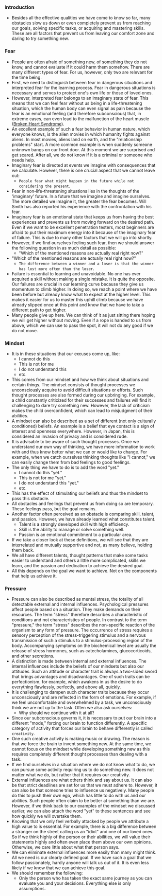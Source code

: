 ### Introduction
- Besides all the effective qualities we have come to know so far, many obstacles slow us down or even completely prevent us from reaching our goals, solving specific tasks, or acquiring and mastering skills. These are all factors that prevent us from leaving our comfort zone and daring to try something new.


### Fear
- People are often afraid of something new, of something they do not know, and cannot evaluate if it could harm them somehow. There are many different types of fear. For us, however, only two are relevant for the time being. 
- First, we need to distinguish between fear in dangerous situations and interpreted fear for the learning process. Fear in dangerous situations is necessary and serves to protect one's own life or those of loved ones. 
- However, interpreted fear belongs to an imaginary state of fear. This means that we can feel fear without us being in a life-threatening situation, which the human body can even signal as pain because the fear is an emotional feeling (and therefore subconscious) that, in extreme cases, can even lead to the malfunction of the heart muscle ([Broken Heart Syndrome](https://en.wikipedia.org/wiki/Takotsubo_cardiomyopathy)).
- An excellent example of such a fear behavior in human nature, which everyone knows, is the alien movies in which humanity fights against aliens. In most movies, aliens land on earth, and the "relationship problems" start. A more common example is when suddenly someone unknown bangs on our front door. At this moment we are surprised and get scared. After all, we do not know if it is a criminal or someone who needs help.
- Imaginary fear is directed at events we imagine with consequences that we calculate. However, there is one crucial aspect that we cannot leave out:
	- `People fear what might happen in the future while not considering the present`.
- Fear in non-life-threatening situations lies in the thoughts of the 'imaginary' future. In a future that we imagine and imagine ourselves. The more detailed we imagine it, the greater the fear becomes. Will Smith has also reported his experience with the confrontation with his fear.
- Imaginary fear is an emotional state that keeps us from having the best experiences and prevents us from moving forward on the desired path. Even if we want to be excellent penetration testers, most beginners are afraid to put their maximum energy into it because of the imaginary fear of failure. This is due to many other factors that we will go into shortly.
- However, if we find ourselves feeling such fear, then we should answer the following question in as much detail as possible:
	- "Which of the mentioned reasons are actually real right now?"
- "Which of the mentioned reasons are actually real right now?"
	- `The difference between a winner and a loser is that the winner has lost more often than the loser`.
- Failure is essential to learning and unavoidable. No one has ever acquired a skill without making a single mistake. It is quite the opposite. Our failures are crucial in our learning curve because they give us momentum to climb higher. In doing so, we reach a point where we have been before but already know what to expect at the higher level. This makes it easier for us to master this uphill climb because we have already slipped once at this point and know that we have to take a different path to get higher.
- Many people give up here. We can think of it as just sitting there hoping we will get higher without moving. Even if a rope is handed to us from above, which we can use to pass the spot, it will not do any good if we do not move.


### Mindset
- It is in these situations that our excuses come up, like:
	- I cannot do this
	- This is not for me
	- I do not understand this
	- etc.
- This comes from our mindset and how we think about situations and certain things. The mindset consists of thought processes we unconsciously acquire to avoid difficult situations or efforts. Such thought processes are also formed during our upbringing. For example, a child constantly criticized for their successes and failures will find it challenging to dare try something new. However, the lack of criticism makes the child overconfident, which can lead to misjudgment of their abilities.
- A mindset can also be described as a set of different (not only culturally conditioned) beliefs. An example is a belief that eye contact is a sign of interest and openness everywhere. However, in Japan, this is considered an invasion of privacy and is considered rude.
- It is advisable to be aware of such thought processes. Once we understand our own way of thinking, we have more information to work with and thus know better what we can or would like to change. For example, when we catch ourselves thinking thoughts like "I cannot," we can easily change them from bad feelings to good feelings.
- The only thing we have to do is to add the word "yet."
	- I cannot do this "yet."
	- This is not for me "yet."
	- I do not understand this "yet."
	- etc.
- This has the effect of stimulating our beliefs and thus the mindset to pass this obstacle.
- All obstacles and feelings that prevent us from doing so are temporary. These feelings pass, but the goal remains.
- Another factor often perceived as an obstacle is comparing skill, talent, and passion. However, we have already learned what constitutes talent.
	- Talent is a strongly developed skill with high efficiency.
	- Skill is the ability to manage or solve something well.
	- Passion is an emotional commitment to a particular area.
- If we take a closer look at these definitions, we will see that they are interrelated and mutually supportive and not, as many believe, holding them back. 
- We all have different talents, thought patterns that make some tasks easier to understand and others a little more complicated, skills we learn, and the passion and dedication to achieve the desired goal. 
- All this depends on the goal we want to achieve. Not on the components that help us achieve it.


### Pressure
- Pressure can also be described as mental stress, the totality of all detectable external and internal influences. Psychological pressures affect people based on a situation. They make demands on their resources. The term "stress" therefore describes a characteristic of conditions and not characteristics of people. In contrast to the term "pressure," the term "stress" describes the non-specific reaction of the organism to any form of pressure. The occurrence of stress requires a sensory perception of the stress-triggering stimulus and a nervous transmission of such a stimulus to a stimulus-processing region of the body. Accompanying symptoms on the biochemical level are usually the release of stress hormones, such as catecholamines, glucocorticoids, and other secretions.
- A distinction is made between internal and external influences. The internal influences include the beliefs of our mindsets but also our attitudes. Such an attitude or character trait is always a two-sided sword that brings advantages and disadvantages. One of such traits can be perfectionism, for example, which awakens in us the desire to do everything flawlessly, perfectly, and above all, quickly.
- It is challenging to dampen such character traits because they occur unconsciously and are reflected in the form of emotions. For example, if we feel uncomfortable and overwhelmed by a task, we unconsciously think we are not up to the task. Often we also ask ourselves:
	- Why should we continue with it at all?
- Since our subconscious governs it, it is necessary to put our brain into a different "mode," forcing our brain to function differently. A specific category of activity that forces our brain to behave differently is called `creativity`.
- One such creative activity is making music or drawing. The reason is that we force the brain to invent something new. At the same time, we cannot focus on the mindset while developing something new as this requires completely different thought processes than dealing with a task.
- If we find ourselves in a situation where we do not know what to do, we can pursue some activity requiring us to do something new. It does not matter what we do, but rather that it requires our creativity.
- External influences are what others think and say about us. It can also be that strict deadlines are set for us that we must adhere to. However, it can also be that someone tries to influence us negatively. Many people do this to push their own ego, which has little to do with us and our abilities. Such people often claim to be better at something than we are. However, if we think back to our examples of the mindset we discussed earlier, we can also attach the word "yet" to these sentences and see how quickly we will overtake them.
- Knowing that we only feel verbally attacked by people we attribute a high value to is essential. For example, there is a big difference between a stranger on the street calling us an "idiot" and one of our loved ones. So if we think highly of the person or their abilities, we will value their statements highly and often even place them above our own opinions. Otherwise, we care little about what that person says.
- We can eliminate external influences more easily than many might think. All we need is our clearly defined goal. If we have such a goal that we follow passionately, hardly anyone will talk us out of it. It is even less likely if we know that we can achieve this goal.
- We should remember the following:
	- Only the person who has taken the exact same journey as you can evaluate you and your decisions. Everything else is only assumptions.
